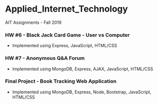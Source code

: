 # Applied_Internet_Technology
AIT Assignments - Fall 2019

### HW #6 - Black Jack Card Game - User vs Computer
- Implemented using Express, JavaScript, HTML/CSS

### HW #7 - Anonymous Q&A Forum
- Implemented using MongoDB, Express, AJAX, JavaScript, HTML/CSS

### Final Project - Book Tracking Web Application
- Implemented using MongoDB, Express, Node, Bootstrap, JavaScript, HTML/CSS
